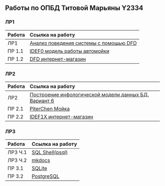 ## Работы по ОПБД Титовой Марьяны Y2334


### ЛР1

| Работа | Ссылка на работу                                         | 
|:-------|:---------------------------------------------------------|
| ЛР1    | [Анализ поведения системы с помощью DFD](./Lab1/Lab1.pdf)|
| ПР 1.1 | [IDEF0 модель работы автомойки](./Pr0_idef0/idef0.jpg)   | 
| ПР 1.2 | [DFD интернет-магазин](./Pr1_dfd/Pr1.2.pdf)              | 


### ЛР2

| Работа | Ссылка на работу                                               | 
|:-------|:---------------------------------------------------------------|
| ЛР2    | [Построение инфологической модели данных БД. Вариант 6](./Lab2)|
| ПР 2.1 | [PiterChen Мойка](./Pr2.1_PiterChen/Pr2.1_PiterChen.pdf)       | 
| ПР 2.2 | [IDEF1X интернет-магазин](./Pr2.2_idef1x/idef1x.pdf)           | 


### ЛР3

| Работа | Ссылка на работу                                        | 
|:-------|:--------------------------------------------------------|
| ЛР3 Ч.1| [SQL Shell(psql)](./Lab3/lab3.sql)                      |
| ЛР3 Ч.2| [mkdocs](https://maryaana.github.io/mkdocs/)            |
| ПР 3.1 | [SQLite](./Pr3.1_sqlite)                                | 
| ПР 3.2 | [PostgreSQL](./Pr3.2_PostgreSQL)                        | 